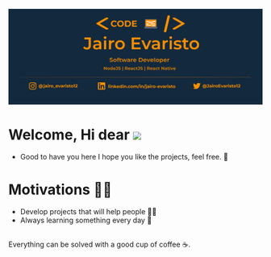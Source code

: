![capa_github](/.github/logo.png)

# Welcome, Hi dear <img src="https://raw.githubusercontent.com/kaueMarques/kaueMarques/master/hi.gif" width="30px">
- Good to have you here I hope you like the projects, feel free. :tada:

# Motivations :no_good_man:

- Develop projects that will help people :man_technologist:
- Always learning something every day :pencil:

##

Everything can be solved with a good cup of coffee :coffee:.
